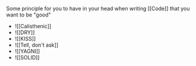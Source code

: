 Some principle for you to have in your head when writing [[Code]] that you want to be "good"

- ![[Calisthenic]]
- ![[DRY]]
- ![[KISS]]
- ![[Tell, don't ask]]
- ![[YAGNI]]
- ![[SOLID]]